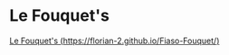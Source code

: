 # Le Fouquet's

[Le Fouquet's (https://florian-2.github.io/Fiaso-Fouquet/)]('https://florian-2.github.io/Fiaso-Fouquet/')